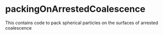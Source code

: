 # packingOnArrestedCoalescence
This contains code to pack spherical particles on the surfaces of arrested coalescence
